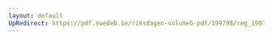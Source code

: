 ```yaml
---
layout: default
UpRedirect: https://pdf.swedeb.se/riksdagen-volumeG-pdf/199798/reg_199798/reg_199798_0013.pdf
---
```

